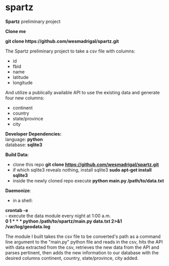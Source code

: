 spartz
======

<b>Spartz</b> preliminary project

<b>Clone me</b><br>
<tr><b>git clone https://github.com/wesmadrigal/spartz.git</b><br>


The Spartz preliminary project to take a csv file with columns:
  - id
  - fbid
  - name
  - latitude
  - longitude

And utilize a publically available API to use the existing data and generate four new columns:
  - continent
  - country
  - state/province
  - city


<b>Developer Dependencies:</b><br>
  language: <b>python</b><br>
  database: <b>sqlite3</b>


<b>Build Data</b>:
  - clone this repo <b>git clone https://github.com/wesmadrigal/spartz.git</b>
  - if which sqlite3 reveals nothing, install sqlite3
    <b>sudo apt-get install sqlite3</b>
  - inside the newly cloned repo execute
    <b>python main.py /path/to/data.txt</b>


<b>Daemonize</b>:
  - in a shell:<br>
<tr><b>crontab -e</b><br>
  - execute the data module every night at 1:00 a.m.<br>
<tr><b>0 1 * * * python /path/to/spartz/main.py data.txt 2>&1 /var/log/geodata.log</b>

  
The module I built takes the csv file to be converted's path as a command line argument to the "main.py"
python file and reads in the csv, hits the API with data extracted from the csv, retrieves the new data
from the API and parses pertinent, then adds the new information to our database with the desired columns
continent, country, state/province, city added.

